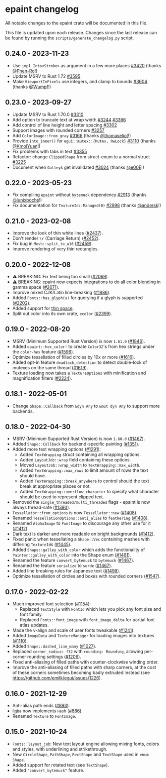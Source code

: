 # epaint changelog
All notable changes to the epaint crate will be documented in this file.

This file is updated upon each release.
Changes since the last release can be found by running the `scripts/generate_changelog.py` script.


## 0.24.0 - 2023-11-23
* Use `impl Into<Stroke>` as argument in a few more places [#3420](https://github.com/emilk/egui/pull/3420) (thanks [@Phen-Ro](https://github.com/Phen-Ro)!)
* Update MSRV to Rust 1.72 [#3595](https://github.com/emilk/egui/pull/3595)
* Make `ViewportInPixels` use integers, and clamp to bounds [#3604](https://github.com/emilk/egui/pull/3604) (thanks [@Wumpf](https://github.com/Wumpf)!)


## 0.23.0 - 2023-09-27
* Update MSRV to Rust 1.70.0 [#3310](https://github.com/emilk/egui/pull/3310)
* Add option to truncate text at wrap width [#3244](https://github.com/emilk/egui/pull/3244) [#3366](https://github.com/emilk/egui/pull/3366)
* Add control of line height and letter spacing [#3302](https://github.com/emilk/egui/pull/3302)
* Support images with rounded corners [#3257](https://github.com/emilk/egui/pull/3257)
* Add `ColorImage::from_gray` [#3166](https://github.com/emilk/egui/pull/3166) (thanks [@thomaseliot](https://github.com/thomaseliot)!)
* Provide `into_inner()` for `egui::mutex::{Mutex, RwLock}` [#3110](https://github.com/emilk/egui/pull/3110) (thanks [@KmolYuan](https://github.com/KmolYuan)!)
* Fix problems with tabs in text [#3355](https://github.com/emilk/egui/pull/3355)
* Refactor: change `ClippedShape` from struct-enum to a normal struct [#3225](https://github.com/emilk/egui/pull/3225)
* Document when `Galley`s get invalidated [#3024](https://github.com/emilk/egui/pull/3024) (thanks [@e00E](https://github.com/e00E)!)


## 0.22.0 - 2023-05-23
* Fix compiling `epaint` without `bytemuck` dependency [#2913](https://github.com/emilk/egui/pull/2913) (thanks [@lunixbochs](https://github.com/lunixbochs)!)
* Fix documentation for `TextureId::Managed(0)` [#2998](https://github.com/emilk/egui/pull/2998) (thanks [@andersk](https://github.com/andersk)!)


## 0.21.0 - 2023-02-08
* Improve the look of thin white lines ([#2437](https://github.com/emilk/egui/pull/2437)).
* Don't render `\r` (Carriage Return) ([#2452](https://github.com/emilk/egui/pull/2452)).
* Fix bug in `Mesh::split_to_u16` ([#2459](https://github.com/emilk/egui/pull/2459)).
* Improve rendering of very thin rectangles.


## 0.20.0 - 2022-12-08
* ⚠️ BREAKING: Fix text being too small ([#2069](https://github.com/emilk/egui/pull/2069)).
* ⚠️ BREAKING: epaint now expects integrations to do all color blending in gamma space ([#2071](https://github.com/emilk/egui/pull/2071)).
* Improve mixed CJK/Latin line-breaking ([#1986](https://github.com/emilk/egui/pull/1986)).
* Added `Fonts::has_glyph(s)` for querying if a glyph is supported ([#2202](https://github.com/emilk/egui/pull/2202)).
* Added support for [thin space](https://en.wikipedia.org/wiki/Thin_space).
* Split out color into its own crate, `ecolor` ([#2399](https://github.com/emilk/egui/pull/2399)).


## 0.19.0 - 2022-08-20
* MSRV (Minimum Supported Rust Version) is now `1.61.0` ([#1846](https://github.com/emilk/egui/pull/1846)).
* Added `epaint::hex_color!` to create `Color32`'s from hex strings under the `color-hex` feature ([#1596](https://github.com/emilk/egui/pull/1596)).
* Optimize tessellation of filled circles by 10x or more ([#1616](https://github.com/emilk/egui/pull/1616)).
* Added opt-in feature `deadlock_detection` to detect double-lock of mutexes on the same thread ([#1619](https://github.com/emilk/egui/pull/1619)).
* Texture loading now takes a `TextureOptions` with minification and magnification filters ([#2224](https://github.com/emilk/egui/pull/2224)).


## 0.18.1 - 2022-05-01
* Change `Shape::Callback` from `&dyn Any` to `&mut dyn Any` to support more backends.


## 0.18.0 - 2022-04-30
* MSRV (Minimum Supported Rust Version) is now `1.60.0` ([#1467](https://github.com/emilk/egui/pull/1467)).
* Added `Shape::Callback` for backend-specific painting ([#1351](https://github.com/emilk/egui/pull/1351)).
* Added more text wrapping options ([#1291](https://github.com/emilk/egui/pull/1291)):
  * Added `TextWrapping` struct containing all wrapping options.
  * Added `LayoutJob::wrap` field containing these options.
  * Moved `LayoutJob::wrap_width` to `TextWrapping::max_width`.
  * Added `TextWrapping::max_rows` to limit amount of rows the text should have.
  * Added `TextWrapping::break_anywhere` to control should the text break at appropriate places or not.
  * Added `TextWrapping::overflow_character` to specify what character should be used to represent clipped text.
* Removed the `single_threaded/multi_threaded` flags - epaint is now always thread-safe ([#1390](https://github.com/emilk/egui/pull/1390)).
* `Tessellator::from_options` is now `Tessellator::new` ([#1408](https://github.com/emilk/egui/pull/1408)).
* Renamed `TessellationOptions::anti_alias` to `feathering` ([#1408](https://github.com/emilk/egui/pull/1408)).
* Renamed `AlphaImage` to `FontImage` to discourage any other use for it ([#1412](https://github.com/emilk/egui/pull/1412)).
* Dark text is darker and more readable on bright backgrounds ([#1412](https://github.com/emilk/egui/pull/1412)).
* Fixed panic when tessellating a `Shape::Vec` containing meshes with differing `TextureId`s ([#1445](https://github.com/emilk/egui/pull/1445)).
* Added `Shape::galley_with_color` which adds the functionality of `Painter::galley_with_color` into the Shape enum ([#1461](https://github.com/emilk/egui/pull/1461)).
* Renamed the feature `convert_bytemuck` to `bytemuck` ([#1467](https://github.com/emilk/egui/pull/1467)).
* Renamed the feature `serialize` to `serde` ([#1467](https://github.com/emilk/egui/pull/1467)).
* Added line breaking rules for Japanese text ([#1498](https://github.com/emilk/egui/pull/1498)).
* Optimize tessellation of circles and boxes with rounded corners ([#1547](https://github.com/emilk/egui/pull/1547)).


## 0.17.0 - 2022-02-22
* Much improved font selection ([#1154](https://github.com/emilk/egui/pull/1154)):
  * Replaced `TextStyle` with `FontId` which lets you pick any font size and font family.
  * Replaced `Fonts::font_image` with `font_image_delta` for partial font atlas updates.
* Made the v-align and scale of user fonts tweakable ([#1241](https://github.com/emilk/egui/pull/1027)).
* Added `ImageData` and `TextureManager` for loading images into textures ([#1110](https://github.com/emilk/egui/pull/1110)).
* Added `Shape::dashed_line_many` ([#1027](https://github.com/emilk/egui/pull/1027)).
* Replaced `corner_radius: f32` with `rounding: Rounding`, allowing per-corner rounding settings ([#1206](https://github.com/emilk/egui/pull/1206)).
* Fixed anti-aliasing of filled paths with counter-clockwise winding order.
* Improve the anti-aliasing of filled paths with sharp corners, at the cost of these corners sometimes becoming badly extruded instead (see https://github.com/emilk/egui/issues/1226).


## 0.16.0 - 2021-12-29
* Anti-alias path ends ([#893](https://github.com/emilk/egui/pull/893)).
* `Rgba` now implements `Hash` ([#886](https://github.com/emilk/egui/pull/886)).
* Renamed `Texture` to `FontImage`.


## 0.15.0 - 2021-10-24
* `Fonts::layout_job`: New text layout engine allowing mixing fonts, colors and styles, with underlining and strikethrough.
* New `CircleShape`, `PathShape`, `RectShape` and `TextShape` used in `enum Shape`.
* Added support for rotated text (see `TextShape`).
* Added `"convert_bytemuck"` feature.
